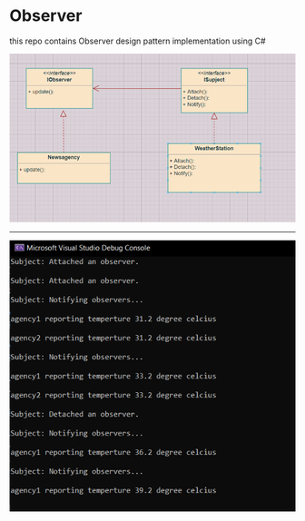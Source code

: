 # Observer
this repo contains Observer design pattern implementation using C#

<img src="Img.png">

<hr/>

<img src="results.png">